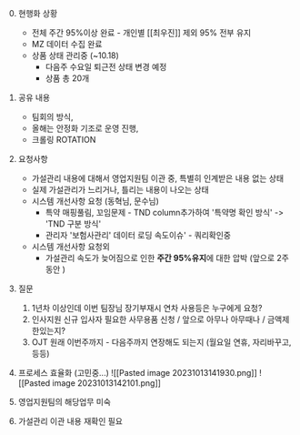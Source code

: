 00. 현행화 상황
	- 전체 주간 95%이상 완료 - 개인별 [[최우진]] 제외 95% 전부 유지 
	- MZ 데이터 수집 완료 
	- 상품 상태 관리중 (~10.18)
		- 다음주 수요일 퇴근전 상태 변경 예정
		- 상품 총 20개 

1. 공유 내용 
	- 팀회의 방식, 
	- 올해는 안정화 기조로 운영 진행, 
	- 크롤링 ROTATION

2. 요청사항 
	- 가설관리 내용에 대해서 영업지원팀 이관 중, 특별히 인계받은 내용 없는 상태
	- 실제 가설관리가 느리거나, 틀리는 내용이 나오는 상태
	- 시스템 개선사항 요청 (동혁님, 문수님)
		- 특약 매핑풀림, 꼬임문제 - TND column추가하여 '특약명 확인 방식' -> 'TND 구분 방식' 
		- 관리자 '보험사관리' 데이터 로딩 속도이슈' - 쿼리확인중 
	- 시스템 개선사항 요청외 
		- 가설관리 속도가 늦어짐으로 인한 **주간 95%유지**에 대한 압박 (앞으로 2주동안 )

3. 질문
	1. 1년차 이상인데 이번 팀장님 장기부재시 연차 사용등은 누구에게 요청?
	2. 인사지원 신규 입사자 필요한 사무용품 신청 / 앞으로 아무나 아무때나 / 금액제한있는지?
	3. OJT 원래 이번주까지 - 다음주까지 연장해도 되는지 (월요일 연휴, 자리바꾸고, 등등)

4. 프로세스 효율화 (고민중...)
![[Pasted image 20231013141930.png]]
![[Pasted image 20231013142101.png]]
1. 영업지원팀의 해당업무 미숙
2. 가설관리 이관 내용 재확인 필요
